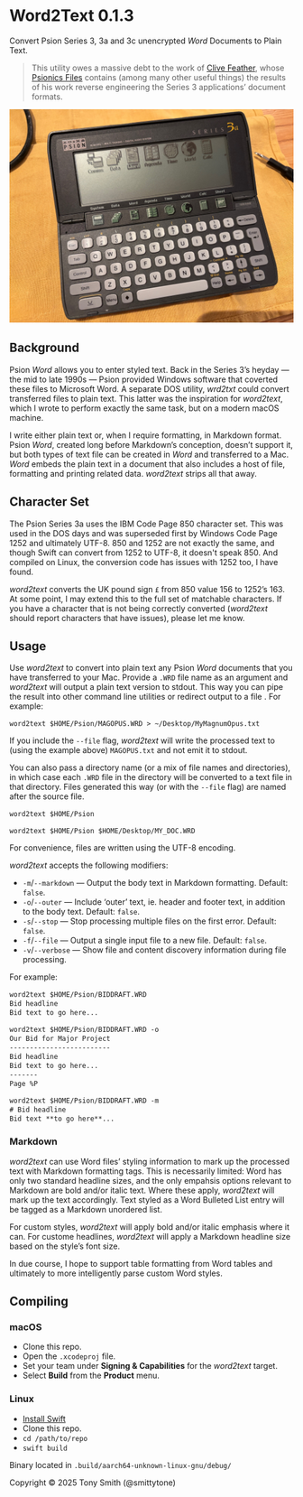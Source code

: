 # Word2Text 0.1.3

Convert Psion Series 3, 3a and 3c unencrypted *Word* Documents to Plain Text.

> This utility owes a massive debt to the work of [Clive Feather](https://www.davros.org), whose [Psionics Files](https://www.davros.org/psion/psionics/) contains (among many other useful things) the results of his work reverse engineering the Series 3 applications’ document formats.

![Palmtop from the 1990s: The Psion Series 3a](./images/psion-series-3a.jpg)

## Background

Psion *Word* allows you to enter styled text. Back in the Series 3’s heyday — the mid to late 1990s — Psion provided Windows software that coverted these files to Microsoft Word. A separate DOS utility, *wrd2txt* could convert transferred files to plain text. This latter was the inspiration for *word2text*, which I wrote to perform exactly the same task, but on a modern macOS machine.

I write either plain text or, when I require formatting, in Markdown format. Psion *Word*, created long before Markdown’s conception, doesn’t support it, but both types of text file can be created in *Word* and transferred to a Mac. *Word* embeds the plain text in a document that also includes a host of file, formatting and printing related data. *word2text* strips all that away.

## Character Set

The Psion Series 3a uses the IBM Code Page 850 character set. This was used in the DOS days and was superseded first by Windows Code Page 1252 and ultimately UTF-8. 850 and 1252 are not exactly the same, and though Swift can convert from 1252 to UTF-8, it doesn't speak 850. And compiled on Linux, the conversion code has issues with 1252 too, I have found. 

*word2text* converts the UK pound sign `£` from 850 value 156 to 1252’s 163. At some point, I may extend this to the full set of matchable characters. If you have a character that is not being correctly converted (*word2text* should report characters that have issues), please let me know.

## Usage

Use *word2text* to convert into plain text any Psion *Word* documents that you have transferred to your Mac. Provide a `.WRD` file name as an argument and *word2text* will output a plain text version to stdout. This way you can pipe the result into other command line utilities or redirect output to a file . For example:

```shell
word2text $HOME/Psion/MAGOPUS.WRD > ~/Desktop/MyMagnumOpus.txt
```

If you include the `--file` flag, *word2text* will write the processed text to (using the example above) `MAGOPUS.txt` and not emit it to stdout.

You can also pass a directory name (or a mix of file names and directories), in which case each `.WRD` file in the directory will be converted to a text file in that directory. Files generated this way (or with the `--file` flag) are named after the source file.

```shell
word2text $HOME/Psion
```

```shell
word2text $HOME/Psion $HOME/Desktop/MY_DOC.WRD
```

For convenience, files are written using the UTF-8 encoding.

*word2text* accepts the following modifiers:

* `-m`/`--markdown` — Output the body text in Markdown formatting. Default: `false`.
* `-o`/`--outer` — Include ‘outer’ text, ie. header and footer text, in addition to the body text. Default: `false`.
* `-s`/`--stop` — Stop processing multiple files on the first error. Default: `false`.
* `-f`/`--file` — Output a single input file to a new file. Default: `false`.
* `-v`/`--verbose` — Show file and content discovery information during file processing.

For example:

```shell
word2text $HOME/Psion/BIDDRAFT.WRD
Bid headline
Bid text to go here...
```

```shell
word2text $HOME/Psion/BIDDRAFT.WRD -o
Our Bid for Major Project
-------------------------
Bid headline
Bid text to go here...
-------
Page %P
```

```shell
word2text $HOME/Psion/BIDDRAFT.WRD -m
# Bid headline
Bid text **to go here**...
```

### Markdown

*word2text* can use Word files’ styling information to mark up the processed text with Markdown formatting tags. This is necessarily limited: Word has only two standard headline sizes, and the only empahsis options relevant to Markdown are bold and/or italic text. Where these apply, *word2text* will mark up the text accordingly. Text styled as a Word Bulleted List entry will be tagged as a Markdown unordered list.

For custom styles, *word2text* will apply bold and/or italic emphasis where it can. For custome headlines, *word2text* will apply a Markdown headline size based on the style’s font size.

In due course, I hope to support table formatting from Word tables and ultimately to more intelligently parse custom Word styles.

## Compiling

### macOS

* Clone this repo.
* Open the `.xcodeproj` file.
* Set your team under **Signing & Capabilities** for the *word2text* target.
* Select **Build** from the **Product** menu.

### Linux

* [Install Swift](https://www.swift.org/install/linux/)
* Clone this repo.
* `cd /path/to/repo`
* `swift build`

Binary located in `.build/aarch64-unknown-linux-gnu/debug/`

Copyright © 2025 Tony Smith (@smittytone)
